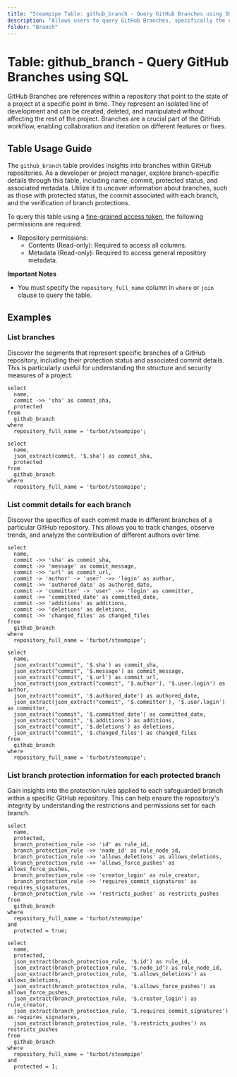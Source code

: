 ```yaml
---
title: "Steampipe Table: github_branch - Query GitHub Branches using SQL"
description: "Allows users to query GitHub Branches, specifically the details of branches for a repository, providing insights into branch information such as name, commit, protected status, and more."
folder: "Branch"
---
```


# Table: github_branch - Query GitHub Branches using SQL

GitHub Branches are references within a repository that point to the state of a project at a specific point in time. They represent an isolated line of development and can be created, deleted, and manipulated without affecting the rest of the project. Branches are a crucial part of the GitHub workflow, enabling collaboration and iteration on different features or fixes.

## Table Usage Guide

The `github_branch` table provides insights into branches within GitHub repositories. As a developer or project manager, explore branch-specific details through this table, including name, commit, protected status, and associated metadata. Utilize it to uncover information about branches, such as those with protected status, the commit associated with each branch, and the verification of branch protections.

To query this table using a [fine-grained access token](https://docs.github.com/en/authentication/keeping-your-account-and-data-secure/managing-your-personal-access-tokens#creating-a-fine-grained-personal-access-token), the following permissions are required:
  - Repository permissions:
    - Contents (Read-only): Required to access all columns.
    - Metadata (Read-only): Required to access general repository metadata.

**Important Notes**
- You must specify the `repository_full_name` column in `where` or `join` clause to query the table.

## Examples

### List branches
Discover the segments that represent specific branches of a GitHub repository, including their protection status and associated commit details. This is particularly useful for understanding the structure and security measures of a project.

```sql+postgres
select
  name,
  commit ->> 'sha' as commit_sha,
  protected
from
  github_branch
where
  repository_full_name = 'turbot/steampipe';
```

```sql+sqlite
select
  name,
  json_extract(commit, '$.sha') as commit_sha,
  protected
from
  github_branch
where
  repository_full_name = 'turbot/steampipe';
```

### List commit details for each branch
Discover the specifics of each commit made in different branches of a particular GitHub repository. This allows you to track changes, observe trends, and analyze the contribution of different authors over time.

```sql+postgres
select
  name,
  commit ->> 'sha' as commit_sha,
  commit ->> 'message' as commit_message,
  commit ->> 'url' as commit_url,
  commit -> 'author' -> 'user' ->> 'login' as author,
  commit ->> 'authored_date' as authored_date,
  commit -> 'committer' -> 'user' ->> 'login' as committer,
  commit ->> 'committed_date' as committed_date,
  commit ->> 'additions' as additions,
  commit ->> 'deletions' as deletions,
  commit ->> 'changed_files' as changed_files
from
  github_branch
where
  repository_full_name = 'turbot/steampipe';
```

```sql+sqlite
select
  name,
  json_extract("commit", '$.sha') as commit_sha,
  json_extract("commit", '$.message') as commit_message,
  json_extract("commit", '$.url') as commit_url,
  json_extract(json_extract("commit", '$.author'), '$.user.login') as author,
  json_extract("commit", '$.authored_date') as authored_date,
  json_extract(json_extract("commit", '$.committer'), '$.user.login') as committer,
  json_extract("commit", '$.committed_date') as committed_date,
  json_extract("commit", '$.additions') as additions,
  json_extract("commit", '$.deletions') as deletions,
  json_extract("commit", '$.changed_files') as changed_files
from
  github_branch
where
  repository_full_name = 'turbot/steampipe';
```

### List branch protection information for each protected branch
Gain insights into the protection rules applied to each safeguarded branch within a specific GitHub repository. This can help ensure the repository's integrity by understanding the restrictions and permissions set for each branch.

```sql+postgres
select
  name,
  protected,
  branch_protection_rule ->> 'id' as rule_id,
  branch_protection_rule ->> 'node_id' as rule_node_id,
  branch_protection_rule ->> 'allows_deletions' as allows_deletions,
  branch_protection_rule ->> 'allows_force_pushes' as allows_force_pushes,
  branch_protection_rule ->> 'creator_login' as rule_creator,
  branch_protection_rule ->> 'requires_commit_signatures' as requires_signatures,
  branch_protection_rule ->> 'restricts_pushes' as restricts_pushes
from
  github_branch
where
  repository_full_name = 'turbot/steampipe'
and
  protected = true;
```

```sql+sqlite
select
  name,
  protected,
  json_extract(branch_protection_rule, '$.id') as rule_id,
  json_extract(branch_protection_rule, '$.node_id') as rule_node_id,
  json_extract(branch_protection_rule, '$.allows_deletions') as allows_deletions,
  json_extract(branch_protection_rule, '$.allows_force_pushes') as allows_force_pushes,
  json_extract(branch_protection_rule, '$.creator_login') as rule_creator,
  json_extract(branch_protection_rule, '$.requires_commit_signatures') as requires_signatures,
  json_extract(branch_protection_rule, '$.restricts_pushes') as restricts_pushes
from
  github_branch
where
  repository_full_name = 'turbot/steampipe'
and
  protected = 1;
```